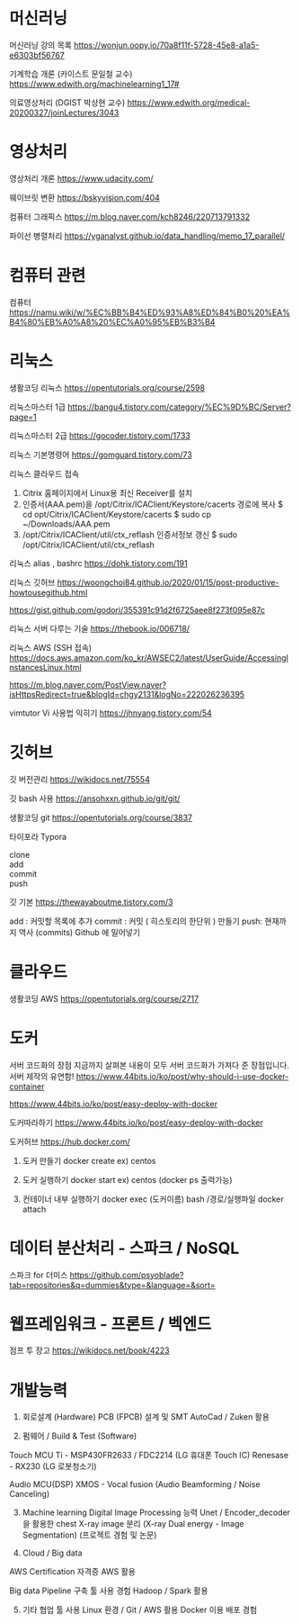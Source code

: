

# 머신러닝

머신러닝 강의 목록
https://wonjun.oopy.io/70a8f11f-5728-45e8-a1a5-e6303bf56767

기계학습 개론 (카이스트 문일철 교수) 
https://www.edwith.org/machinelearning1_17#

의료영상처리 (DGIST 박상현 교수)
https://www.edwith.org/medical-20200327/joinLectures/3043

# 영상처리

영상처리 개론
https://www.udacity.com/

웨이브릿 변환
https://bskyvision.com/404

컴퓨터 그래픽스
https://m.blog.naver.com/kch8246/220713791332

파이선 병렬처리
https://yganalyst.github.io/data_handling/memo_17_parallel/

# 컴퓨터 관련

컴퓨터 https://namu.wiki/w/%EC%BB%B4%ED%93%A8%ED%84%B0%20%EA%B4%80%EB%A0%A8%20%EC%A0%95%EB%B3%B4


# 리눅스

생활코딩 리눅스
https://opentutorials.org/course/2598

리눅스마스터 1급
https://bangu4.tistory.com/category/%EC%9D%BC/Server?page=1

리눅스마스터 2급
https://gocoder.tistory.com/1733

리눅스 기본명령어
https://gomguard.tistory.com/73

리눅스 클라우드 접속 
1. Citrix 홈페이지에서 Linux용 최신 Receiver를 설치
2. 인증서(AAA.pem)을 /opt/Citrix/ICAClient/Keystore/cacerts 경로에 복사
$ cd opt/Citrix/ICAClient/Keystore/cacerts
$ sudo cp ~/Downloads/AAA.pem
3. /opt/Citrix/ICAClient/util/ctx_reflash 인증서정보 갱신
$ sudo /opt/Citrix/ICAClient/util/ctx_reflash


리눅스 alias , bashrc
https://dohk.tistory.com/191

리눅스 깃허브
  https://woongchoi84.github.io/2020/01/15/post-productive-howtousegithub.html
  
  https://gist.github.com/godori/355391c91d2f6725aee8f273f095e87c

리눅스 서버 다루는 기술
  https://thebook.io/006718/

리눅스 AWS (SSH 접속)
  https://docs.aws.amazon.com/ko_kr/AWSEC2/latest/UserGuide/AccessingInstancesLinux.html
  
  https://m.blog.naver.com/PostView.naver?isHttpsRedirect=true&blogId=chgy2131&logNo=222026236395
  
vimtutor
  Vi 사용법 익히기
  https://jhnyang.tistory.com/54
 
# 깃허브

깃 버전관리
https://wikidocs.net/75554

깃 bash 사용
https://ansohxxn.github.io/git/git/

생활코딩 git
https://opentutorials.org/course/3837

타이포라 Typora

clone  
add  
commit  
push


깃 기본
https://thewayaboutme.tistory.com/3

add : 커밋할 목록에 추가
commit : 커밋 ( 히스토리의 한단위 ) 만들기
push: 현재까지 역사 (commits) Github 에 밀어넣기


# 클라우드

생활코딩 AWS
  https://opentutorials.org/course/2717


# 도커  

서버 코드화의 장점
지금까지 살펴본 내용이 모두 서버 코드화가 가져다 준 장점입니다.
서버 제작의 유연함! 
https://www.44bits.io/ko/post/why-should-i-use-docker-container

https://www.44bits.io/ko/post/easy-deploy-with-docker

도커따라하기
https://www.44bits.io/ko/post/easy-deploy-with-docker

  도커허브 
  https://hub.docker.com/
  
  1. 도커 만들기
  docker create
  ex) centos
  
  2. 도커 실행하기
  docker start
  ex) centos (docker ps 출력가능)
  
  3. 컨테이너 내부 실행하기 
  docker exec (도커이름) bash /경로/실행파일 
  docker attach 



# 데이터 분산처리 - 스파크 / NoSQL

스파크 for 더미스 
https://github.com/psyoblade?tab=repositories&q=dummies&type=&language=&sort=


# 웹프레임워크 - 프론트 / 벡엔드 

점프 투 장고
https://wikidocs.net/book/4223



# 개발능력 

1. 회로설계 (Hardware) 
PCB (FPCB) 설계 및 SMT 
AutoCad / Zuken 활용 

2. 펌웨어 / Build & Test (Software) 

Touch MCU 
Ti - MSP430FR2633 / FDC2214 (LG 휴대폰 Touch IC)
Renesase - RX230 (LG 로봇청소기)
 
Audio MCU(DSP)
XMOS - Vocal fusion (Audio Beamforming / Noise Canceling)
 
3. Machine learning
Digital Image Processing 능력 
Unet / Encoder_decoder  을 활용한 chest X-ray image 분리 (X-ray Dual energy - Image Segmentation) 
(프로젝트 경험 및 논문) 

4. Cloud / Big data

AWS Certification 자격증 
AWS 활용 

Big data Pipeline 구축 툴 사용 경험
Hadoop / Spark 활용

5. 기타 협업 툴 사용 
Linux 환경 / Git / AWS 활용 
Docker 이용 배포 경험 

